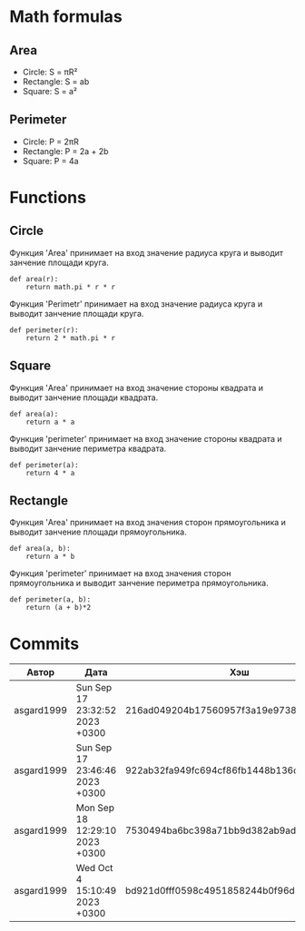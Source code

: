 # Math formulas
## Area
- Circle: S = πR²
- Rectangle: S = ab
- Square: S = a²

## Perimeter
- Circle: P = 2πR
- Rectangle: P = 2a + 2b
- Square: P = 4a



# Functions
## Circle
Функция 'Area' принимает на вход значение радиуса круга и выводит занчение площади круга.
```
def area(r):
	return math.pi * r * r
```

Функция 'Perimetr' принимает на вход значение радиуса круга и выводит занчение площади круга.
```
def perimeter(r):
	return 2 * math.pi * r
```

## Square
Функция 'Area' принимает на вход значение стороны квадрата и выводит занчение площади квадрата.
```
def area(a):
	return a * a
```

Функция 'perimeter' принимает на вход значение стороны квадрата и выводит занчение периметра квадрата.
```
def perimeter(a):
	return 4 * a
```

## Rectangle
Функция 'Area' принимает на вход значения сторон прямоугольника и выводит занчение площади прямоугольника.
```
def area(a, b):
	return a * b
```

Функция 'perimeter' принимает на вход значения сторон прямоугольника и выводит занчение периметра прямоугольника.
```
def perimeter(a, b):
	return (a + b)*2
```


# Commits
| Автор | Дата | Хэш | Комментарий |
| --- | --- | --- | --- |
| asgard1999 | Sun Sep 17 23:32:52 2023 +0300 | 216ad049204b17560957f3a19e973846c78b52eb |был добавлен новый файл |
| asgard1999 |  Sun Sep 17 23:46:46 2023 +0300 | 922ab32fa949fc694cf86fb1448b136ddcc05bad | была исправлен ошибка |
| asgard1999 |  Mon Sep 18 12:29:10 2023 +0300 | 7530494ba6bc398a71bb9d382ab9ade70eeea51a | ошибка испралена |
| asgard1999 |  Wed Oct 4 15:10:49 2023 +0300 | bd921d0fff0598c4951858244b0f96d3a6140ed5 | документация добавлена |



